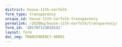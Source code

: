 ```yaml
---
district: house-11th-norfolk
form_type: transparency
unique_id: house-11th-norfolk-transparency
permalink: /2020bq/house-11th-norfolk/transparency/
form_id: '201707123019141'
layout: form
doc_img: TRANSPARENCY-00001
---
```

